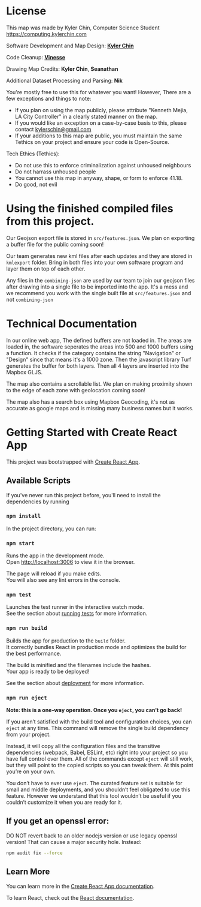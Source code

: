# License

This map was made by Kyler Chin, Computer Science Student https://computing.kylerchin.com

Software Development and Map Design: **[Kyler Chin](https://github.com/kylerchin)**

Code Cleanup: **[Vinesse](https://github.com/Vinesse)**

Drawing Map Credits: **Kyler Chin**, **Seanathan**

Additional Dataset Processing and Parsing: **Nik**

You're mostly free to use this for whatever you want! However, There are a few exceptions and things to note:

- If you plan on using the map publicly, please attribute "Kenneth Mejia, LA City Controller" in a clearly stated manner on the map.
- If you would like an exception on a case-by-case basis to this, please contact kylerschin@gmail.com
- If your additions to this map are public, you must maintain the same Tethics on your project and ensure your code is Open-Source.

Tech Ethics (Tethics):
- Do not use this to enforce criminalization against unhoused neighbours
- Do not harrass unhoused people
- You cannot use this map in anyway, shape, or form to enforce 41.18.
- Do good, not evil

# Using the finished compiled files from this project.
Our Geojson export file is stored in `src/features.json`. We plan on exporting a buffer file for the public coming soon!

Our team generates new kml files after each updates and they are stored in `kmlexport` folder. Bring in both files into your own software program and layer them on top of each other.

Any files in the `combining-json` are used by our team to join our geojson files after drawing into a single file to be imported into the app. It's a mess and we recommend you work with the single built file at `src/features.json` and not `combining-json`

# Technical Documentation

In our online web app, The defined buffers are not loaded in. The areas are loaded in, the software seperates the areas into 500 and 1000 buffers using a function. It checks if the category contains the string "Navigation" or "Design" since that means it's a 1000 zone. Then the javascript library Turf generates the buffer for both layers. Then all 4 layers are inserted into the Mapbox GLJS.

The map also contains a scrollable list. We plan on making proximity shown to the edge of each zone with geolocation coming soon!

The map also has a search box using Mapbox Geocoding, it's not as accurate as google maps and is missing many business names but it works.

# Getting Started with Create React App

This project was bootstrapped with [Create React App](https://github.com/facebook/create-react-app).

## Available Scripts

If you've never run this project before, you'll need to install the dependencies by running

### `npm install`

In the project directory, you can run:

### `npm start`

Runs the app in the development mode.\
Open [http://localhost:3006](http://localhost:3006) to view it in the browser.

The page will reload if you make edits.\
You will also see any lint errors in the console.

### `npm test`

Launches the test runner in the interactive watch mode.\
See the section about [running tests](https://facebook.github.io/create-react-app/docs/running-tests) for more information.

### `npm run build`

Builds the app for production to the `build` folder.\
It correctly bundles React in production mode and optimizes the build for the best performance.

The build is minified and the filenames include the hashes.\
Your app is ready to be deployed!

See the section about [deployment](https://facebook.github.io/create-react-app/docs/deployment) for more information.

### `npm run eject`

**Note: this is a one-way operation. Once you `eject`, you can’t go back!**

If you aren’t satisfied with the build tool and configuration choices, you can `eject` at any time. This command will remove the single build dependency from your project.

Instead, it will copy all the configuration files and the transitive dependencies (webpack, Babel, ESLint, etc) right into your project so you have full control over them. All of the commands except `eject` will still work, but they will point to the copied scripts so you can tweak them. At this point you’re on your own.

You don’t have to ever use `eject`. The curated feature set is suitable for small and middle deployments, and you shouldn’t feel obligated to use this feature. However we understand that this tool wouldn’t be useful if you couldn’t customize it when you are ready for it.

## If you get an openssl error:
DO NOT revert back to an older nodejs version or use legacy openssl version!
That can cause a major security hole. Instead: 
```bash
npm audit fix --force
```

## Learn More

You can learn more in the [Create React App documentation](https://facebook.github.io/create-react-app/docs/getting-started).

To learn React, check out the [React documentation](https://reactjs.org/).
